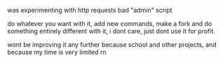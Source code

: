 was experimenting with http requests
bad "admin" script

do whatever you want with it, add new commands, make a fork and do something entirely different with it, i dont care, just dont use it for profit.

wont be improving it any further because school and other projects, and because my time is very limited rn